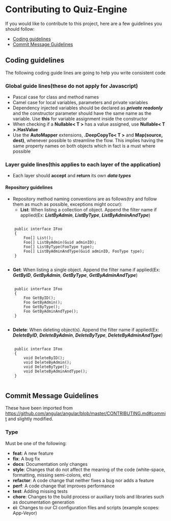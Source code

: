 # Contributing to Quiz-Engine
If you would like to contribute to this project, here are a few guidelines you should follow:

- [Coding guidelines](#coding-guidelines)
- [Commit Message Guidelines](#commit-message-guidelines)

## Coding guidelines
The following coding guide lines are going to help you write consistent code

### Global guide lines(these do not apply for Javascript)
 * Pascal case for class and method names
 * Camel case for local variables, parameters and private variables
 * Dependency injected variables should be declared as ***private readonly*** and the constructor parameter should have the same name as the variable. Use **this** for variable assignment inside the constructor
 * When checking if a **Nullable< T >** has a value assigned, use **Nullable< T >.HasValue**
 * Use the **AutoMapper** extensions,  **.DeepCopyTo< T >** and **Map(source, dest)**, whenever possible to streamline the flow. This implies having the same property names on both objects which in fact is a must where possible


### Layer guide lines(this applies to each layer of the application)
 * Each layer should **accept** and **return** its own ***data types***


#### Repository guidelines
 * Repository method naming conventions are as follows(try and follow them as much as possible, exceptions might occur):
    * **List**: When listing a collection of object. Append the filter name if applied(Ex: ***ListByAdmin***, ***ListByType***, ***ListByAdminAndType***)
  <pre><code class='language-cs'>
    public interface IFoo
    {
        Foo[] List();
        Foo[] ListByAdmin(Guid adminID);
        Foo[] ListByType(FooType type);
        Foo[] ListByAdminAndType(Guid adminID, FooType type);
    }
  </code></pre>
  * **Get**: When listing a single object. Append the filter name if applied(Ex: ***GetByID***, ***GetByAdmin***, ***GetByType***, ***GetByAdminAndType***)

  <pre><code class='language-cs'>
    public interface IFoo
    {
        Foo GetByID();
        Foo GetByAdmin();
        Foo GetByType();
        Foo GetByAdminAndType();
    }
  </code></pre>

  * **Delete**: When deleting object(s). Append the filter name if applied(Ex: ***DeleteByID***, ***DeleteByAdmin***, ***DeleteByType***, ***DeleteByAdminAndType***)
  <pre><code class='language-cs'>
    public interface IFoo
    {
        void DeleteByID();
        void DeleteByAdmin();
        void DeleteByType();
        void DeleteByAdminAndType();
    }
  </code></pre>


## Commit Message Guidelines
These have been imported from https://github.com/angular/angular/blob/master/CONTRIBUTING.md#commit and slightly modified.

### Type
Must be one of the following:

* **feat**: A new feature
* **fix**: A bug fix
* **docs**: Documentation only changes
* **style**: Changes that do not affect the meaning of the code (white-space, formatting, missing semi-colons, etc)
* **refactor**: A code change that neither fixes a bug nor adds a feature
* **perf**: A code change that improves performance
* **test**: Adding missing tests
* **chore**: Changes to the build process or auxiliary tools and libraries such as documentation generation
* **ci**: Changes to our CI configuration files and scripts (example scopes: App-Veyor)
